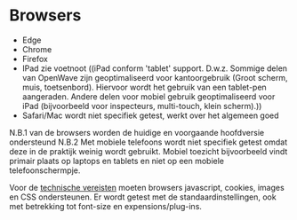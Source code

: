 # Browsers

- Edge
- Chrome
- Firefox
- IPad zie voetnoot ((iPad conform 'tablet' support. D.w.z. Sommige delen van OpenWave zijn geoptimaliseerd voor kantoorgebruik (Groot scherm, muis, toetsenbord). Hiervoor wordt het gebruik van een tablet-pen aangeraden. Andere delen voor mobiel gebruik geoptimaliseerd voor iPad (bijvoorbeeld voor inspecteurs, multi-touch, klein scherm).))
- Safari/Mac wordt niet specifiek getest, werkt over het algemeen goed

N.B.1 van de browsers worden de huidige en voorgaande hoofdversie ondersteund
N.B.2 Met mobiele telefoons wordt niet specifiek getest omdat deze in de praktijk weinig wordt gebruikt. Mobiel toezicht bijvoorbeeld vindt primair plaats op laptops en tablets en niet op een mobiele telefoonschermpje.

Voor de [technische vereisten](README.md) moeten browsers javascript, cookies, images en CSS ondersteunen. Er wordt getest met de standaardinstellingen, ook met betrekking tot font-size en expensions/plug-ins.
